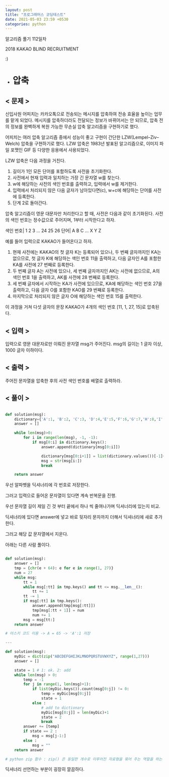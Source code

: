 ```yaml
---
layout: post
title: "프로그래머스 코딩테스트"
date: 2021-05-03 23:59 +0530
categories: python
---
```


알고리즘 풀기 112일차

2018 KAKAO BLIND RECRUITMENT

:)

- # 압축

>

## < 문제 >

신입사원 어피치는 카카오톡으로 전송되는 메시지를 압축하여 전송 효율을 높이는 업무를 맡게 되었다. 메시지를 압축하더라도 전달되는 정보가 바뀌어서는 안 되므로, 압축 전의 정보를 완벽하게 복원 가능한 무손실 압축 알고리즘을 구현하기로 했다.

어피치는 여러 압축 알고리즘 중에서 성능이 좋고 구현이 간단한 LZW(Lempel–Ziv–Welch) 압축을 구현하기로 했다. LZW 압축은 1983년 발표된 알고리즘으로, 이미지 파일 포맷인 GIF 등 다양한 응용에서 사용되었다.

LZW 압축은 다음 과정을 거친다.

1. 길이가 1인 모든 단어를 포함하도록 사전을 초기화한다.
2. 사전에서 현재 입력과 일치하는 가장 긴 문자열 w를 찾는다.
3. w에 해당하는 사전의 색인 번호를 출력하고, 입력에서 w를 제거한다.
4. 입력에서 처리되지 않은 다음 글자가 남아있다면(c), w+c에 해당하는 단어를 사전에 등록한다.
5. 단계 2로 돌아간다.

압축 알고리즘이 영문 대문자만 처리한다고 할 때, 사전은 다음과 같이 초기화된다. 사전의 색인 번호는 정수값으로 주어지며, 1부터 시작한다고 하자.

색인 번호| 1 2 3 ... 24 25 26
단어| A B C ... X Y Z

예를 들어 입력으로 KAKAO가 들어온다고 하자.

1. 현재 사전에는 KAKAO의 첫 글자 K는 등록되어 있으나, 두 번째 글자까지인 KA는 없으므로, 첫 글자 K에 해당하는 색인 번호 11을 출력하고, 다음 글자인 A를 포함한 KA를 사전에 27 번째로 등록한다.
2. 두 번째 글자 A는 사전에 있으나, 세 번째 글자까지인 AK는 사전에 없으므로, A의 색인 번호 1을 출력하고, AK를 사전에 28 번째로 등록한다.
3. 세 번째 글자에서 시작하는 KA가 사전에 있으므로, KA에 해당하는 색인 번호 27을 출력하고, 다음 글자 O를 포함한 KAO를 29 번째로 등록한다.
4. 마지막으로 처리되지 않은 글자 O에 해당하는 색인 번호 15를 출력한다.

이 과정을 거쳐 다섯 글자의 문장 KAKAO가 4개의 색인 번호 [11, 1, 27, 15]로 압축된다.

## < 입력 >

입력으로 영문 대문자로만 이뤄진 문자열 msg가 주어진다. msg의 길이는 1 글자 이상, 1000 글자 이하이다.

## < 출력 >

주어진 문자열을 압축한 후의 사전 색인 번호를 배열로 출력하라.

## < 풀이 >

```python

def solution(msg):
    dictionary={'A':1, 'B':2, 'C':3, 'D':4,'E':5,'F':6,'G':7,'H':8,'I':9,'J':10,'K':11,'L':12,'M':13,'N':14,'O':15,'P':16,'Q':17,'R':18,'S':19,'T':20,'U':21,'V':22,'W':23,'X':24,'Y':25,'Z':26}
    answer = []

    while len(msg)>0:
        for i in range(len(msg), -1, -1):
            if msg[0:i] in dictionary.keys():
                answer.append(dictionary[msg[0:i]])

                dictionary[msg[0:i+1]] = list(dictionary.values())[-1]+1
                msg = str(msg[i:])
                break

    return answer

```

우선 알파벳을 딕셔너리에 각 번호로 저장한다.

그러고 입력으로 들어온 문자열이 있다면 계속 반복문을 진행.

우선 문자열 길이 제일 긴 것 부터 끝에서 하나 씩 줄여나가며 딕셔너리에 있는지 비교.

딕셔너리에 있다면 answer에 넣고 바로 뒷자리 문자까지 더해서 딕셔너리에 새로 추가한다.

그러고 해당 값 문자열에서 지운다.

아래는 다른 사람 풀이다.

```python

def solution(msg):
    answer = []
    tmp = {chr(e + 64): e for e in range(1, 27)}
    num = 27
    while msg:
        tt = 1
        while msg[:tt] in tmp.keys() and tt <= msg.__len__():
            tt += 1
        tt -= 1
        if msg[:tt] in tmp.keys():
            answer.append(tmp[msg[:tt]])
            tmp[msg[:tt + 1]] = num
            num += 1
        msg = msg[tt:]
    return answer

# 아스키 코드 이용 -> A = 65 -> 'A':1 저장

---

def solution(msg):
    myDic = dict(zip("ABCDEFGHIJKLMNOPQRSTUVWXYZ", range(1,27)))
    answer = []

    state = 1 # 1: ok. 2: add
    while len(msg) > 0:
        temp = -1
        for j in range(1, len(msg)+1):
            if list(myDic.keys()).count(msg[0:j]) != 0:
                temp = myDic[msg[0:j]]
                state = 1
            else :
                # add to dictionary
                myDic[msg[0:j]] = len(myDic)+1
                state = 2
                break
        answer += [temp]
        if state == 2 :
            msg = msg[j-1:]
        else :
            msg = ""
    return answer

# python zip 함수 : zip() 은 동일한 개수로 이루어진 자료형을 묶어 주는 역할을 하는 함수이다. -> A에 1 대응, B에 2 대응

```

딕셔너리 선언하는 부분이 굉장히 깔끔하다.

